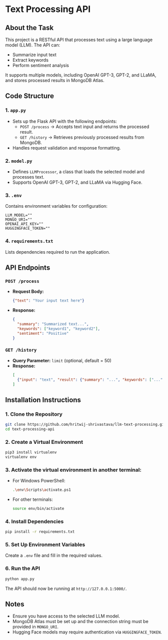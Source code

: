 # Text Processing API

## About the Task
This project is a RESTful API that processes text using a large language model (LLM). The API can:
- Summarize input text
- Extract keywords
- Perform sentiment analysis

It supports multiple models, including OpenAI GPT-3, GPT-2, and LLaMA, and stores processed results in MongoDB Atlas.

## Code Structure
### 1. `app.py`
- Sets up the Flask API with the following endpoints:
  - `POST /process` → Accepts text input and returns the processed result.
  - `GET /history` → Retrieves previously processed results from MongoDB.
- Handles request validation and response formatting.

### 2. `model.py`
- Defines `LLMProcessor`, a class that loads the selected model and processes text.
- Supports OpenAI GPT-3, GPT-2, and LLaMA via Hugging Face.

### 3. `.env`
Contains environment variables for configuration:
```
LLM_MODEL=""
MONGO_URI=""
OPENAI_API_KEY=""
HUGGINGFACE_TOKEN=""
```

### 4. `requirements.txt`
Lists dependencies required to run the application.

## API Endpoints
### `POST /process`
- **Request Body:**
  ```json
  {"text": "Your input text here"}
  ```
- **Response:**
  ```json
  {
    "summary": "Summarized text...",
    "keywords": ["keyword1", "keyword2"],
    "sentiment": "Positive"
  }
  ```

### `GET /history`
- **Query Parameter:** `limit` (optional, default = 50)
- **Response:**
  ```json
  [
    {"input": "text", "result": {"summary": "...", "keywords": ["..."], "sentiment": "..."}}
  ]
  ```

## Installation Instructions
### 1. Clone the Repository
```sh
git clone https://github.com/hritwij-shrivastava/llm-text-processing.git
cd text-processing-api
```

### 2. Create a Virtual Environment
```sh
pip3 install virtualenv
virtualenv env
```

### 3. Activate the virtual environment in another terminal:
   - For Windows PowerShell:
     ```bash
     .\env\Scripts\activate.ps1
     ```
   - For other terminals:
     ```bash
     source env/bin/activate
     ```

### 4. Install Dependencies
```sh
pip install -r requirements.txt
```

### 5. Set Up Environment Variables
Create a `.env` file and fill in the required values.

### 6. Run the API
```sh
python app.py
```

The API should now be running at `http://127.0.0.1:5000/`.

## Notes
- Ensure you have access to the selected LLM model.
- MongoDB Atlas must be set up and the connection string must be provided in `MONGO_URI`.
- Hugging Face models may require authentication via `HUGGINGFACE_TOKEN`.

